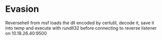 # Evasion
Reversehell from msf
loads the dll encoded by certutil, decode it, save it into temp and execute with rundll32 before connecting to reverse listener on 10.18.26.40:9500
